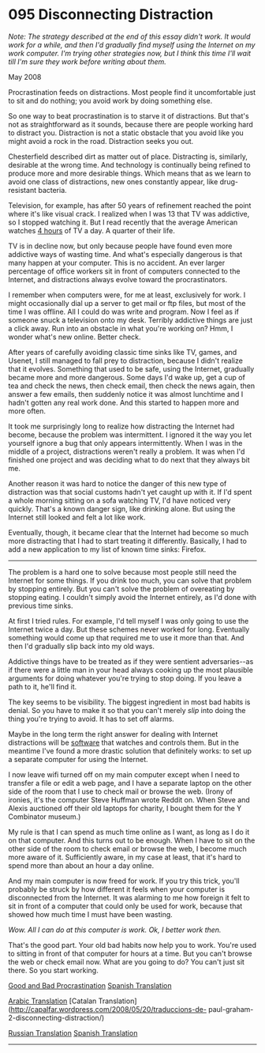 # 095 Disconnecting Distraction


  
 
  
 _Note: The strategy described at the end of this essay didn't work. It would work for a while, and then I'd gradually find myself using the Internet on my work computer. I'm trying other strategies now, but I think this time I'll wait till I'm sure they work before writing about them._   
  
 May 2008   
  
 Procrastination feeds on distractions. Most people find it uncomfortable just to sit and do nothing; you avoid work by doing something else.   
  
 So one way to beat procrastination is to starve it of distractions. But that's not as straightforward as it sounds, because there are people working hard to distract you. Distraction is not a static obstacle that you avoid like you might avoid a rock in the road. Distraction seeks you out.   
  
 Chesterfield described dirt as matter out of place. Distracting is, similarly, desirable at the wrong time. And technology is continually being refined to produce more and more desirable things. Which means that as we learn to avoid one class of distractions, new ones constantly appear, like drug-resistant bacteria.   
  
 Television, for example, has after 50 years of refinement reached the point where it's like visual crack. I realized when I was 13 that TV was addictive, so I stopped watching it. But I read recently that the average American watches [4 hours](http://www.forbes.com/forbes/2003/0929/076.html) of TV a day. A quarter of their life.   
  
 TV is in decline now, but only because people have found even more addictive ways of wasting time. And what's especially dangerous is that many happen at your computer. This is no accident. An ever larger percentage of office workers sit in front of computers connected to the Internet, and distractions always evolve toward the procrastinators.   
  
 I remember when computers were, for me at least, exclusively for work. I might occasionally dial up a server to get mail or ftp files, but most of the time I was offline. All I could do was write and program. Now I feel as if someone snuck a television onto my desk. Terribly addictive things are just a click away. Run into an obstacle in what you're working on? Hmm, I wonder what's new online. Better check.   
  
 After years of carefully avoiding classic time sinks like TV, games, and Usenet, I still managed to fall prey to distraction, because I didn't realize that it evolves. Something that used to be safe, using the Internet, gradually became more and more dangerous. Some days I'd wake up, get a cup of tea and check the news, then check email, then check the news again, then answer a few emails, then suddenly notice it was almost lunchtime and I hadn't gotten any real work done. And this started to happen more and more often.   
  
 It took me surprisingly long to realize how distracting the Internet had become, because the problem was intermittent. I ignored it the way you let yourself ignore a bug that only appears intermittently. When I was in the middle of a project, distractions weren't really a problem. It was when I'd finished one project and was deciding what to do next that they always bit me.   
  
 Another reason it was hard to notice the danger of this new type of distraction was that social customs hadn't yet caught up with it. If I'd spent a whole morning sitting on a sofa watching TV, I'd have noticed very quickly. That's a known danger sign, like drinking alone. But using the Internet still looked and felt a lot like work.   
  
 Eventually, though, it became clear that the Internet had become so much more distracting that I had to start treating it differently. Basically, I had to add a new application to my list of known time sinks: Firefox.   
  
 
* * *  
 
  
 The problem is a hard one to solve because most people still need the Internet for some things. If you drink too much, you can solve that problem by stopping entirely. But you can't solve the problem of overeating by stopping eating. I couldn't simply avoid the Internet entirely, as I'd done with previous time sinks.   
  
 At first I tried rules. For example, I'd tell myself I was only going to use the Internet twice a day. But these schemes never worked for long. Eventually something would come up that required me to use it more than that. And then I'd gradually slip back into my old ways.   
  
 Addictive things have to be treated as if they were sentient adversaries--as if there were a little man in your head always cooking up the most plausible arguments for doing whatever you're trying to stop doing. If you leave a path to it, he'll find it.   
  
 The key seems to be visibility. The biggest ingredient in most bad habits is denial. So you have to make it so that you can't merely _slip_ into doing the thing you're trying to avoid. It has to set off alarms.   
  
 Maybe in the long term the right answer for dealing with Internet distractions will be [software](http://rescuetime.com) that watches and controls them. But in the meantime I've found a more drastic solution that definitely works: to set up a separate computer for using the Internet.   
  
 I now leave wifi turned off on my main computer except when I need to transfer a file or edit a web page, and I have a separate laptop on the other side of the room that I use to check mail or browse the web. (Irony of ironies, it's the computer Steve Huffman wrote Reddit on. When Steve and Alexis auctioned off their old laptops for charity, I bought them for the Y Combinator museum.)   
  
 My rule is that I can spend as much time online as I want, as long as I do it on that computer. And this turns out to be enough. When I have to sit on the other side of the room to check email or browse the web, I become much more aware of it. Sufficiently aware, in my case at least, that it's hard to spend more than about an hour a day online.   
  
 And my main computer is now freed for work. If you try this trick, you'll probably be struck by how different it feels when your computer is disconnected from the Internet. It was alarming to me how foreign it felt to sit in front of a computer that could only be used for work, because that showed how much time I must have been wasting.   
  
  _Wow. All I can do at this computer is work. Ok, I better work then._   
  
 That's the good part. Your old bad habits now help you to work. You're used to sitting in front of that computer for hours at a time. But you can't browse the web or check email now. What are you going to do? You can't just sit there. So you start working.   
  
 
  
 
  
 
  
 [Good and Bad Procrastination](http://paulgraham.com/procrastination.html)   [Spanish Translation](http://wiki.alsanan.info/index.php?nom=desconectar%20las%20distracciones)   
  
 [Arabic Translation](http://blog.amr-g.com/?p=11)   [Catalan Translation](http://capalfar.wordpress.com/2008/05/20/traduccions-de- paul-graham-2-disconnecting-distraction/)   
  
 [Russian Translation](http://ryba4.com/translations/distraction)   [Spanish Translation](http://www.internazionale.it/interblog/index.php?itemid=2579)   
  
 
  
 
  
 
  
 

 
* * *
 

 

